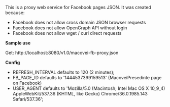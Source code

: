 This is a proxy web service for Facebook pages JSON.
It was created because:

* Facebook does not allow cross domain JSON browser requests
* Facebook does not allow OpenGraph API without login
* Facebook does not allow wget / curl direct requests

**Sample use**

Get: http://localhost:8080/v1.0/macovei-fb-proxy.json

**Config**

* REFRESH_INTERVAL defaults to 120 (2 minutes);
* FB_PAGE_ID defaults to '1444537399159513' (MacoveiPresedinte page on Facebook)
* USER_AGENT defaults to 'Mozilla/5.0 (Macintosh; Intel Mac OS X 10_9_4) AppleWebKit/537.36 (KHTML, like Gecko) Chrome/36.0.1985.143 Safari/537.36';
